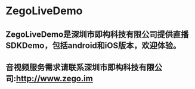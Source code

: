 # ZegoLiveDemo
## ZegoLiveDemo是深圳市即构科技有限公司提供直播SDKDemo，包括android和iOS版本，欢迎体验。

## 音视频服务需求请联系深圳市即构科技有限公司:http://www.zego.im